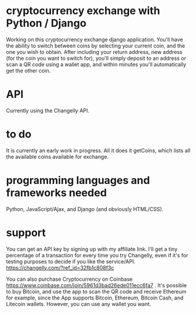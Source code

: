 # cryptocurrency exchange with Python / Django
Working on this cryptocurrency exchange django application. You'll have the ability to switch between coins by selecting your current coin, and the one you wish to obtain. After including your return address, new address (for the coin you want to switch for), you'll simply deposit to an address or scan a QR code using a wallet app, and within minutes you'll automatically get the other coin.

# API
Currently using the Changelly API.

# to do
It is currently an early work in progress. All it does it getCoins, which lists all the available coins available for exchange.

# programming languages and frameworks needed
Python, JavaScript/Ajax, and Django (and obviously HTML/CSS).

# support
You can get an API key by signing up with my affiliate link. I'll get a tiny percentage of a transaction for every time you try Changelly, even if it's for testing purposes to decide if you like the service/API. https://changelly.com/?ref_id=32fb1c808f3c

You can also purchase Cryptocurrency on Coinbase https://www.coinbase.com/join/5961d3bad26ede011ecc6fa7 . It's possible to buy Bitcoin, and use the app to scan the QR code and receive Ethereum for example, since the App supports Bitcoin, Ethereum, Bitcoin Cash, and Litecoin wallets. However, you can use any wallet you want.
